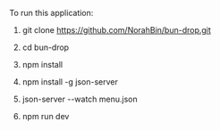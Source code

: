 To run this application:
1. git clone https://github.com/NorahBin/bun-drop.git

2. cd bun-drop

3. npm install

4. npm install -g json-server

5. json-server --watch menu.json

6. npm run dev


